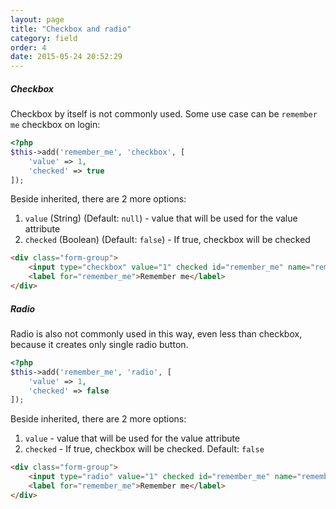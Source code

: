 ```yaml
---
layout: page
title: "Checkbox and radio"
category: field
order: 4
date: 2015-05-24 20:52:29
---
```


##### Checkbox
Checkbox by itself is not commonly used. Some use case can be `remember me` checkbox on login:

```php
<?php
$this->add('remember_me', 'checkbox', [
    'value' => 1,
    'checked' => true
]);
```
Beside inherited, there are 2 more options:

1. `value` (String) (Default: `null`) - value that will be used for the value attribute
2. `checked` (Boolean) (Default: `false`) - If true, checkbox will be checked

```html
<div class="form-group">
    <input type="checkbox" value="1" checked id="remember_me" name="remember_me">
    <label for="remember_me">Remember me</label>
</div>
```

##### Radio
Radio is also not commonly used in this way, even less than checkbox, because it creates only single radio button.

```php
<?php
$this->add('remember_me', 'radio', [
    'value' => 1,
    'checked' => false
]);
```
Beside inherited, there are 2 more options:

1. `value` - value that will be used for the value attribute
2. `checked` - If true, checkbox will be checked. Default: `false`

```html
<div class="form-group">
    <input type="radio" value="1" checked id="remember_me" name="remember_me">
    <label for="remember_me">Remember me</label>
</div>
```
